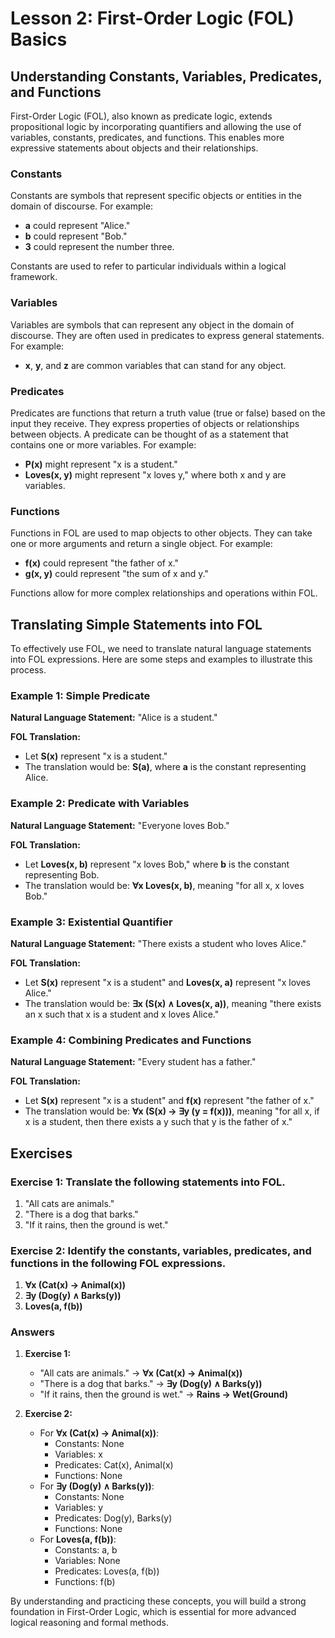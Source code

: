 # Lesson 2: First-Order Logic (FOL) Basics

## Understanding Constants, Variables, Predicates, and Functions

First-Order Logic (FOL), also known as predicate logic, extends propositional logic by incorporating quantifiers and allowing the use of variables, constants, predicates, and functions. This enables more expressive statements about objects and their relationships.

### Constants

Constants are symbols that represent specific objects or entities in the domain of discourse. For example:
- **a** could represent "Alice."
- **b** could represent "Bob."
- **3** could represent the number three.

Constants are used to refer to particular individuals within a logical framework.

### Variables

Variables are symbols that can represent any object in the domain of discourse. They are often used in predicates to express general statements. For example:
- **x**, **y**, and **z** are common variables that can stand for any object.

### Predicates

Predicates are functions that return a truth value (true or false) based on the input they receive. They express properties of objects or relationships between objects. A predicate can be thought of as a statement that contains one or more variables. For example:
- **P(x)** might represent "x is a student."
- **Loves(x, y)** might represent "x loves y," where both x and y are variables.

### Functions

Functions in FOL are used to map objects to other objects. They can take one or more arguments and return a single object. For example:
- **f(x)** could represent "the father of x."
- **g(x, y)** could represent "the sum of x and y."

Functions allow for more complex relationships and operations within FOL.

## Translating Simple Statements into FOL

To effectively use FOL, we need to translate natural language statements into FOL expressions. Here are some steps and examples to illustrate this process.

### Example 1: Simple Predicate

**Natural Language Statement:** "Alice is a student."

**FOL Translation:**
- Let **S(x)** represent "x is a student."
- The translation would be: **S(a)**, where **a** is the constant representing Alice.

### Example 2: Predicate with Variables

**Natural Language Statement:** "Everyone loves Bob."

**FOL Translation:**
- Let **Loves(x, b)** represent "x loves Bob," where **b** is the constant representing Bob.
- The translation would be: **∀x Loves(x, b)**, meaning "for all x, x loves Bob."

### Example 3: Existential Quantifier

**Natural Language Statement:** "There exists a student who loves Alice."

**FOL Translation:**
- Let **S(x)** represent "x is a student" and **Loves(x, a)** represent "x loves Alice."
- The translation would be: **∃x (S(x) ∧ Loves(x, a))**, meaning "there exists an x such that x is a student and x loves Alice."

### Example 4: Combining Predicates and Functions

**Natural Language Statement:** "Every student has a father."

**FOL Translation:**
- Let **S(x)** represent "x is a student" and **f(x)** represent "the father of x."
- The translation would be: **∀x (S(x) → ∃y (y = f(x)))**, meaning "for all x, if x is a student, then there exists a y such that y is the father of x."

## Exercises

### Exercise 1: Translate the following statements into FOL.

1. "All cats are animals."
2. "There is a dog that barks."
3. "If it rains, then the ground is wet."

### Exercise 2: Identify the constants, variables, predicates, and functions in the following FOL expressions.

1. **∀x (Cat(x) → Animal(x))**
2. **∃y (Dog(y) ∧ Barks(y))**
3. **Loves(a, f(b))**

### Answers

1. **Exercise 1:**
   - "All cats are animals." → **∀x (Cat(x) → Animal(x))**
   - "There is a dog that barks." → **∃y (Dog(y) ∧ Barks(y))**
   - "If it rains, then the ground is wet." → **Rains → Wet(Ground)**

2. **Exercise 2:**
   - For **∀x (Cat(x) → Animal(x))**: 
     - Constants: None
     - Variables: x
     - Predicates: Cat(x), Animal(x)
     - Functions: None
   - For **∃y (Dog(y) ∧ Barks(y))**: 
     - Constants: None
     - Variables: y
     - Predicates: Dog(y), Barks(y)
     - Functions: None
   - For **Loves(a, f(b))**: 
     - Constants: a, b
     - Variables: None
     - Predicates: Loves(a, f(b))
     - Functions: f(b)

By understanding and practicing these concepts, you will build a strong foundation in First-Order Logic, which is essential for more advanced logical reasoning and formal methods.